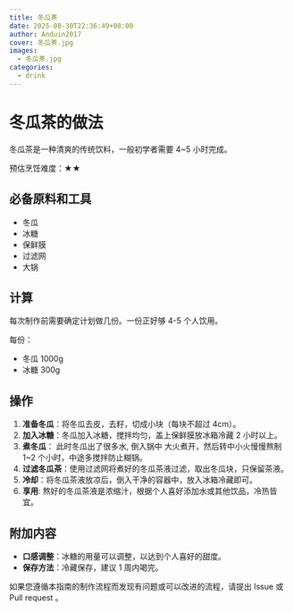```yaml
---
title: 冬瓜茶
date: 2025-08-30T22:36:49+08:00
author: Anduin2017
cover: 冬瓜茶.jpg
images:
  - 冬瓜茶.jpg
categories:
  - drink
---
```


# 冬瓜茶的做法

冬瓜茶是一种清爽的传统饮料，一般初学者需要 4~5 小时完成。

预估烹饪难度：★★

## 必备原料和工具

- 冬瓜
- 冰糖
- 保鲜膜
- 过滤网
- 大锅

## 计算

每次制作前需要确定计划做几份。一份正好够 4-5 个人饮用。

每份：

- 冬瓜 1000g
- 冰糖 300g

## 操作

1. **准备冬瓜**：将冬瓜去皮，去籽，切成小块（每块不超过 4cm）。
2. **加入冰糖**：冬瓜加入冰糖，搅拌均匀，盖上保鲜膜放冰箱冷藏 2 小时以上。
3. **煮冬瓜**： 此时冬瓜出了很多水, 倒入锅中 大火煮开，然后转中小火慢慢熬制 1~2 个小时，中途多搅拌防止糊锅。
4. **过滤冬瓜茶**：使用过滤网将煮好的冬瓜茶液过滤，取出冬瓜块，只保留茶液。
5. **冷却**：将冬瓜茶液放凉后，倒入干净的容器中，放入冰箱冷藏即可。
6. **享用**: 熬好的冬瓜茶液是浓缩汁，根据个人喜好添加水或其他饮品，冷热皆宜。

## 附加内容

- **口感调整**：冰糖的用量可以调整，以达到个人喜好的甜度。
- **保存方法**：冷藏保存，建议 1 周内喝完。

如果您遵循本指南的制作流程而发现有问题或可以改进的流程，请提出 Issue 或 Pull request 。
